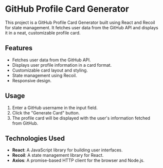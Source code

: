 # GitHub Profile Card Generator

This project is a GitHub Profile Card Generator built using React and Recoil for state management. It fetches user data from the GitHub API and displays it in a neat, customizable profile card.

## Features

-   Fetches user data from the GitHub API.
-   Displays user profile information in a card format.
-   Customizable card layout and styling.
-   State management using Recoil.
-   Responsive design.
## Usage

1.  Enter a GitHub username in the input field.
2.  Click the "Generate Card" button.
3.  The profile card will be displayed with the user's information fetched from GitHub.

## Technologies Used

-   **React**: A JavaScript library for building user interfaces.
-   **Recoil**: A state management library for React.
-   **Axios**: A promise-based HTTP client for the browser and Node.js.


